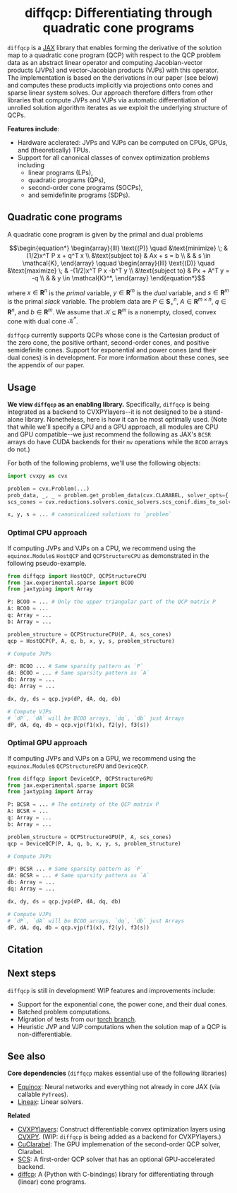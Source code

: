 <h1 align='center'>diffqcp: Differentiating through quadratic cone programs</h1>

`diffqcp` is a [JAX](https://docs.jax.dev/en/latest/) library that enables forming the derivative of the solution map to a quadratic cone program (QCP) with respect to the QCP problem data as an abstract linear operator and computing Jacobian-vector products (JVPs) and vector-Jacobian products (VJPs) with this operator.
The implementation is based on the derivations in our paper (see below) and computes
these products implicitly via projections onto cones and sparse linear system solves.
Our approach therefore differs from other libraries that compute JVPs and VJPs via
automatic differentiation of unrolled solution algorithm iterates as we exploit
the underlying structure of QCPs.

**Features include**:
- Hardware acclerated: JVPs and VJPs can be computed on CPUs, GPUs, and (theoretically) TPUs.
- Support for all canonical classes of convex optimization problems including
    - linear programs (LPs),
    - quadratic programs (QPs),
    - second-order cone programs (SOCPs),
    - and semidefinite programs (SDPs).

## Quadratic cone programs

A quadratic cone program is given by the primal and dual problems

```math
\begin{equation*}
    \begin{array}{lll}
        \text{(P)} \quad &\text{minimize} \; & (1/2)x^T P x + q^T x  \\
        &\text{subject to} & Ax + s = b  \\
        & & s \in \mathcal{K},
    \end{array}
    \qquad
    \begin{array}{lll}
         \text{(D)} \quad  &\text{maximize} \; & -(1/2)x^T P x -b^T y  \\
        &\text{subject to} & Px + A^T y = -q \\
        & & y \in \mathcal{K}^*,
    \end{array}
\end{equation*}
```
where $`x \in \mathbf{R}^n`$ is the *primal* variable, $`y \in \mathbf{R}^m`$ is the *dual* variable, and $`s \in \mathbf{R}^m`$ is the primal *slack* variable. The problem data are $`P\in \mathbf{S}_+^{n}`$, $`A \in \mathbf{R}^{m \times n}`$, $`q \in \mathbf{R}^n`$, and $`b \in \mathbf{R}^m`$. We assume that $`\mathcal K \subseteq \mathbf{R}^m`$ is a nonempty, closed, convex cone with dual cone $`\mathcal{K}^*`$.

`diffqcp` currently supports QCPs whose cone is the Cartesian product of the zero cone, the positive orthant, second-order cones, and positive semidefinite cones. Support for exponential and power cones (and their dual cones) is in development.
For more information about these cones, see the appendix of our paper.

## Usage

**We view `diffqcp` as an enabling library.** Specifically, `diffqcp` is
being integrated as a backend to CVXPYlayers--it is not designed to be a stand-alone
library. Nonetheless, here is how it can be most optimally used. (Note that while we'll specify
a CPU and a GPU approach, all modules are CPU and GPU compatible--we just recommend the following
as JAX's `BCSR` arrays do have CUDA backends for their `mv` operations while the `BCOO` arrays do not.)

For both of the following problems, we'll use the following objects:

```python
import cvxpy as cvx

problem = cvx.Problem(...)
prob_data, _, _ = problem.get_problem_data(cvx.CLARABEL, solver_opts={'use_quad_obj': True})
scs_cones = cvx.reductions.solvers.conic_solvers.scs_conif.dims_to_solver_dict(prob_data["dims"])

x, y, s = ... # canonicalized solutions to `problem`
```

### Optimal CPU approach

If computing JVPs and VJPs on a CPU, we recommend using the `equinox.Module`s `HostQCP` and `QCPStructureCPU` as demonstrated in the following pseudo-example.

```python
from diffqcp import HostQCP, QCPStructureCPU
from jax.experimental.sparse import BCOO
from jaxtyping import Array

P: BCOO = ... # Only the upper triangular part of the QCP matrix P
A: BCOO = ...
q: Array = ...
b: Array = ...

problem_structure = QCPStructureCPU(P, A, scs_cones)
qcp = HostQCP(P, A, q, b, x, y, s, problem_structure)

# Compute JVPs

dP: BCOO ... # Same sparsity pattern as `P`
dA: BCOO = ... # Same sparsity pattern as `A`
db: Array = ...
dq: Array = ...

dx, dy, ds = qcp.jvp(dP, dA, dq, db)

# Compute VJPs
# `dP`, `dA` will be BCOO arrays, `dq`, `db` just Arrays
dP, dA, dq, db = qcp.vjp(f1(x), f2(y), f3(s)) 
```

### Optimal GPU approach

If computing JVPs and VJPs on a GPU, we recommend using the `equinox.Module`s `QCPStructureGPU` and `DeviceQCP`.

```python
from diffqcp import DeviceQCP, QCPStructureGPU
from jax.experimental.sparse import BCSR
from jaxtyping import Array

P: BCSR = ... # The entirety of the QCP matrix P
A: BCSR = ...
q: Array = ...
b: Array = ...

problem_structure = QCPStructureGPU(P, A, scs_cones)
qcp = DeviceQCP(P, A, q, b, x, y, s, problem_structure)

# Compute JVPs

dP: BCSR ... # Same sparsity pattern as `P`
dA: BCSR = ... # Same sparsity pattern as `A`
db: Array = ...
dq: Array = ...

dx, dy, ds = qcp.jvp(dP, dA, dq, db)

# Compute VJPs
# `dP`, `dA` will be BCOO arrays, `dq`, `db` just Arrays
dP, dA, dq, db = qcp.vjp(f1(x), f2(y), f3(s)) 
```

## Citation

## Next steps

`diffqcp` is still in development! WIP features and improvements include:
- Support for the exponential cone, the power cone, and their dual cones.
- Batched problem computations.
- Migration of tests from our [torch branch](https://github.com/cvxgrp/diffqcp/tree/torch-implementation).
- Heuristic JVP and VJP computations when the solution map of a QCP is non-differentiable.

## See also

**Core dependencies** (`diffqcp` makes essential use of the following libraries)
- [Equinox](https://github.com/patrick-kidger/equinox): Neural networks and everything not already in core JAX (via callable `PyTree`s).
- [Lineax](https://github.com/patrick-kidger/lineax): Linear solvers.

**Related** 
- [CVXPYlayers](https://github.com/cvxpy/cvxpylayers): Construct differentiable convex optimization layers using [CVXPY](https://github.com/cvxpy/cvxpy/). (WIP: `diffqcp` is being added as a backend for CVXPYlayers.)
- [CuClarabel](https://github.com/oxfordcontrol/Clarabel.jl/tree/CuClarabel): The GPU implemenation of the second-order QCP solver, Clarabel.
- [SCS](https://github.com/cvxgrp/scs): A first-order QCP solver that has an optional GPU-accelerated backend.
- [diffcp](https://github.com/cvxgrp/diffcp): A (Python with C-bindings) library for differentiating through (linear) cone programs.